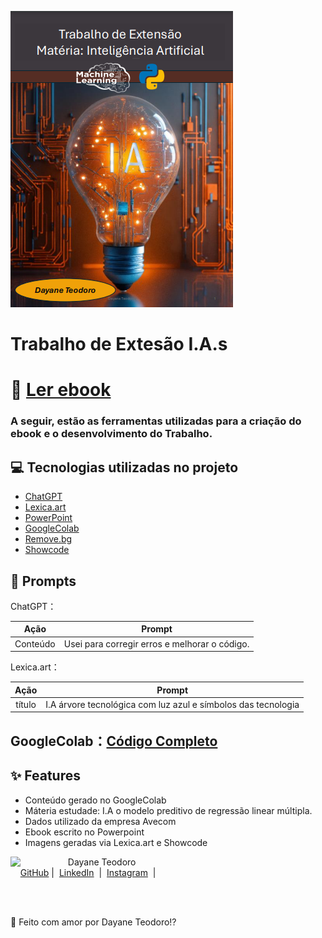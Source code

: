 ![Capa](https://github.com/Dayanebiaerafa/trabalho-de-extencao-ia/blob/main/Capa.png)



# Trabalho de Extesão I.A.s


# 📖 [Ler ebook](https://github.com/Dayanebiaerafa/trabalho-de-extensao-ia/blob/main/Trabalho%20de%20Extens%C3%A3o.pdf)
### A seguir, estão as ferramentas utilizadas para a criação do ebook e o desenvolvimento do Trabalho.


## 💻 Tecnologias utilizadas no projeto

- [ChatGPT](https://chat.openai.com/) 
- [Lexica.art](https://lexica.art/)
- [PowerPoint](https://www.microsoft.com/en/microsoft-365/powerpoint)
- [GoogleColab](https://colab.research.google.com/)
- [Remove.bg](https://www.remove.bg/upload)
- [Showcode](https://showcode.app/)

## 🧠 Prompts

ChatGPT：

|   Ação   | Prompt                                                        |
| :------: | --------------------------------------------------------------|                                                     
| Conteúdo | Usei para corregir erros e melhorar o código.  |


Lexica.art：

|  Ação  | Prompt                                                                                 |
| :----: | -------------------------------------------------------------------------------------- |
| título | I.A árvore tecnológica com luz azul e símbolos das tecnologia |


## GoogleColab：[Código Completo](https://github.com/Dayanebiaerafa/trabalho-de-extensao-ia/blob/main/Trabalho_de_Extens%C3%A3o.ipynb) 

## ✨ Features

- Conteúdo gerado no GoogleColab
- Máteria estudade: I.A o modelo preditivo de regressão linear múltipla.
- Dados utilizado da empresa Avecom
- Ebook escrito no Powerpoint
- Imagens geradas via Lexica.art e Showcode


<p>
    <img 
      align=left 
      margin=10 
      width=80 
      src="![WhatsApp Image 2023-01-31 at 10 52 47 (1)](https://github.com/user-attachments/assets/430109f9-1127-4cf3-a823-c29d32ecea76)"
    />
    <p>&nbsp&nbsp&nbspDayane Teodoro<br>
    &nbsp&nbsp&nbsp
    <a href="https://github.com/Dayanebiaerafa">
    GitHub</a>&nbsp;|&nbsp;
    <a href="https://www.linkedin.com/in/dayaneteodoro/
felipe-exe">LinkedIn</a>
&nbsp;|&nbsp;
    <a href="https://www.instagram.com/dayane_cie/">
    Instagram</a>
&nbsp;|&nbsp;</p>
</p>
<br/><br/>
<p>


💞 Feito com amor por Dayane Teodoro⁉ 

